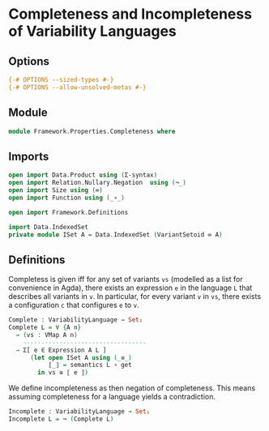 # Completeness and Incompleteness of Variability Languages

## Options

```agda
{-# OPTIONS --sized-types #-}
{-# OPTIONS --allow-unsolved-metas #-}
```

## Module

```agda
module Framework.Properties.Completeness where
```

## Imports

```agda
open import Data.Product using (Σ-syntax)
open import Relation.Nullary.Negation  using (¬_)
open import Size using (∞)
open import Function using (_∘_)

open import Framework.Definitions

import Data.IndexedSet
private module ISet A = Data.IndexedSet (VariantSetoid ∞ A)
```

## Definitions

Completess is given iff for any set of variants `vs` (modelled as a list for convenience in Agda), there exists an expression `e` in the language `L` that describes all variants in `v`.
In particular, for every variant `v` in `vs`, there exists a configuration `c` that configures `e` to `v`.
```agda
Complete : VariabilityLanguage → Set₁
Complete L = ∀ {A n}
  → (vs : VMap A n)
    ----------------------------------
  → Σ[ e ∈ Expression A L ]
      (let open ISet A using (_≅_)
           ⟦_⟧ = semantics L ∘ get
        in vs ≅ ⟦ e ⟧)
```

We define incompleteness as then negation of completeness.
This means assuming completeness for a language yields a contradiction.
```agda
Incomplete : VariabilityLanguage → Set₁
Incomplete L = ¬ (Complete L)
```
